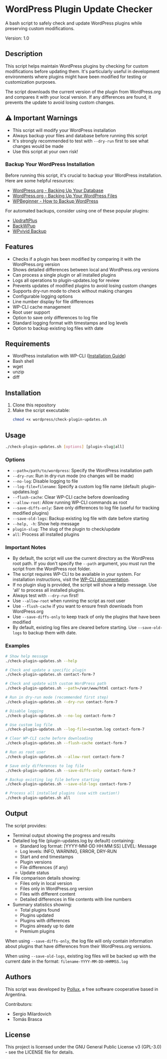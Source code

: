 # WordPress Plugin Update Checker

A bash script to safely check and update WordPress plugins while preserving custom modifications.

Version: 1.0

## Description

This script helps maintain WordPress plugins by checking for custom modifications before updating them. It's particularly useful in development environments where plugins might have been modified for testing or customization purposes.

The script downloads the current version of the plugin from WordPress.org and compares it with your local version. If any differences are found, it prevents the update to avoid losing custom changes.

## ⚠️ Important Warnings

- This script will modify your WordPress installation
- Always backup your files and database before running this script
- It's strongly recommended to test with `--dry-run` first to see what changes would be made
- Use this script at your own risk!

### Backup Your WordPress Installation

Before running this script, it's crucial to backup your WordPress installation. Here are some helpful resources:

- [WordPress.org - Backing Up Your Database](https://wordpress.org/documentation/article/backing-up-your-database/)
- [WordPress.org - Backing Up Your WordPress Files](https://wordpress.org/documentation/article/backing-up-your-wordpress-files/)
- [WPBeginner - How to Backup WordPress](https://www.wpbeginner.com/beginners-guide/the-ultimate-wordpress-backup-guide/)

For automated backups, consider using one of these popular plugins:
- [UpdraftPlus](https://wordpress.org/plugins/updraftplus/)
- [BackWPup](https://wordpress.org/plugins/backwpup/)
- [WPvivid Backup](https://wordpress.org/plugins/wpvivid-backuprestore/)

## Features

- Checks if a plugin has been modified by comparing it with the WordPress.org version
- Shows detailed differences between local and WordPress.org versions
- Can process a single plugin or all installed plugins
- Logs all operations to plugin-updates.log for review
- Prevents updates of modified plugins to avoid losing custom changes
- Supports dry-run mode to check without making changes
- Configurable logging options
- Line number display for file differences
- WP-CLI cache management
- Root user support
- Option to save only differences to log file
- Standard logging format with timestamps and log levels
- Option to backup existing log files with date

## Requirements

- WordPress installation with WP-CLI ([Installation Guide](https://wp-cli.org/docs/installing/))
- Bash shell
- wget
- unzip
- diff

## Installation

1. Clone this repository
2. Make the script executable:
   ```bash
   chmod +x wordpress/check-plugin-updates.sh
   ```

## Usage

```bash
./check-plugin-updates.sh [options] [plugin-slug|all]
```

### Options

- `--path=/path/to/wordpress`: Specify the WordPress installation path
- `--dry-run`: Run in dry-run mode (no changes will be made)
- `--no-log`: Disable logging to file
- `--log-file=filename`: Specify a custom log file name (default: plugin-updates.log)
- `--flush-cache`: Clear WP-CLI cache before downloading
- `--allow-root`: Allow running WP-CLI commands as root
- `--save-diffs-only`: Save only differences to log file (useful for tracking modified plugins)
- `--save-old-logs`: Backup existing log file with date before starting
- `--help, -h`: Show help message
- `plugin-slug`: The slug of the plugin to check/update
- `all`: Process all installed plugins

### Important Notes

- By default, the script will use the current directory as the WordPress root path. If you don't specify the `--path` argument, you must run the script from the WordPress root folder.
- The script requires WP-CLI to be available in your system. For installation instructions, visit the [WP-CLI documentation](https://wp-cli.org/docs/installing/).
- If no plugin slug is provided, the script will show a help message. Use 'all' to process all installed plugins.
- Always test with `--dry-run` first!
- Use `--allow-root` when running the script as root user
- Use `--flush-cache` if you want to ensure fresh downloads from WordPress.org
- Use `--save-diffs-only` to keep track of only the plugins that have been modified
- By default, existing log files are cleared before starting. Use `--save-old-logs` to backup them with date.

### Examples

```bash
# Show help message
./check-plugin-updates.sh --help

# Check and update a specific plugin
./check-plugin-updates.sh contact-form-7

# Check and update with custom WordPress path
./check-plugin-updates.sh --path=/var/www/html contact-form-7

# Run in dry-run mode (recommended first step)
./check-plugin-updates.sh --dry-run contact-form-7

# Disable logging
./check-plugin-updates.sh --no-log contact-form-7

# Use custom log file
./check-plugin-updates.sh --log-file=custom.log contact-form-7

# Clear WP-CLI cache before downloading
./check-plugin-updates.sh --flush-cache contact-form-7

# Run as root user
./check-plugin-updates.sh --allow-root contact-form-7

# Save only differences to log file
./check-plugin-updates.sh --save-diffs-only contact-form-7

# Backup existing log file before starting
./check-plugin-updates.sh --save-old-logs contact-form-7

# Process all installed plugins (use with caution!)
./check-plugin-updates.sh all
```

## Output

The script provides:
- Terminal output showing the progress and results
- Detailed log file (plugin-updates.log by default) containing:
  - Standard log format: [YYYY-MM-DD HH:MM:SS] LEVEL: Message
  - Log levels: INFO, WARNING, ERROR, DRY-RUN
  - Start and end timestamps
  - Plugin versions
  - File differences (if any)
  - Update status
- File comparison details showing:
  - Files only in local version
  - Files only in WordPress.org version
  - Files with different content
  - Detailed differences in file contents with line numbers
- Summary statistics showing:
  - Total plugins found
  - Plugins updated
  - Plugins with differences
  - Plugins already up to date
  - Premium plugins

When using `--save-diffs-only`, the log file will only contain information about plugins that have differences from their WordPress.org versions.

When using `--save-old-logs`, existing log files will be backed up with the current date in the format: `filename-YYYY-MM-DD-HHMMSS.log`

## Authors

This script was developed by [Pollux](https://polluxcoop.com), a free software cooperative based in Argentina.

Contributors:
- Sergio Milardovich
- Tomás Brasca

## License

This project is licensed under the GNU General Public License v3 (GPL-3.0) - see the LICENSE file for details. 